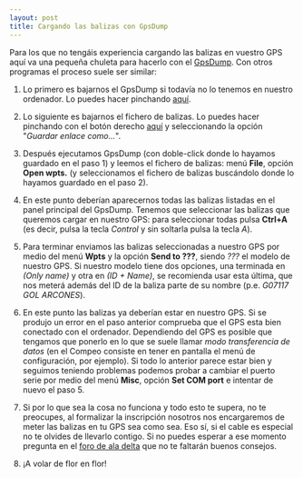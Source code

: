 ```yaml
---
layout: post
title: Cargando las balizas con GpsDump
---
```


Para los que no tengáis experiencia cargando las balizas en vuestro GPS aquí va una pequeña chuleta para hacerlo con el [GpsDump](http://www.gethome.no/stein.sorensen/body_gpsdump.htm). Con otros programas el proceso suele ser similar:

1. Lo primero es bajarnos el GpsDump si todavía no lo tenemos en nuestro ordenador. Lo puedes hacer pinchando [aquí](http://www.gethome.no/stein.sorensen/GpsDump467.exe).

2. Lo siguiente es bajarnos el fichero de balizas. Lo puedes hacer pinchando con el botón derecho [aquí](downloads/Balizas_Open_Pedro_Bernardo.WPT) y seleccionando  la opción "*Guardar enlace como...*".

3. Después ejecutamos GpsDump (con doble-click donde lo hayamos guardado en el paso 1) y leemos el fichero de balizas: menú **File**, opción **Open wpts.** (y seleccionamos el fichero de balizas buscándolo donde lo hayamos guardado en el paso 2).

4. En este punto deberían aparecernos todas las balizas listadas en el panel principal del GpsDump. Tenemos que seleccionar las balizas que queremos cargar en nuestro GPS: para seleccionar todas pulsa **Ctrl+A** (es decir, pulsa la tecla *Control* y sin soltarla pulsa la tecla *A*).

5. Para terminar enviamos las balizas seleccionadas a nuestro GPS por medio del menú **Wpts** y la opción **Send to ???**, siendo *???* el modelo de nuestro GPS. Si nuestro modelo tiene dos opciones, una terminada en *(Only name)* y otra en *(ID + Name)*, se recomienda usar esta última, que nos meterá además del ID de la baliza parte de su nombre (p.e. *G07117 GOL ARCONES*).

6. En este punto las balizas ya deberían estar en nuestro GPS. Si se produjo un error en el paso anterior comprueba que el GPS esta bien conectado con el ordenador. Dependiendo del GPS es posible que tengamos que ponerlo en lo que se suele llamar *modo transferencia de datos* (en el Compeo consiste en tener en pantalla el menú de configuración, por ejemplo). Si todo lo anterior parece estar bien y seguimos teniendo problemas podemos probar a cambiar el puerto serie por medio del menú **Misc**, opción **Set COM port** e intentar de nuevo el paso 5.

7. Si por lo que sea la cosa no funciona y todo esto te supera, no te preocupes, al formalizar la inscripción nosotros nos encargaremos de meter las balizas en tu GPS sea como sea. Eso sí, si el cable es especial no te olvides de llevarlo contigo. Si no puedes esperar a ese momento pregunta en el [foro de ala delta](http://es.groups.yahoo.com/group/ala_delta/) que no te faltarán buenos consejos.
8. ¡A volar de flor en flor!
